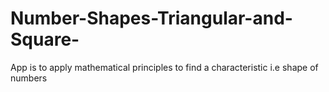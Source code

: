 # Number-Shapes-Triangular-and-Square-
App is to apply mathematical principles to find a characteristic i.e shape of  numbers

